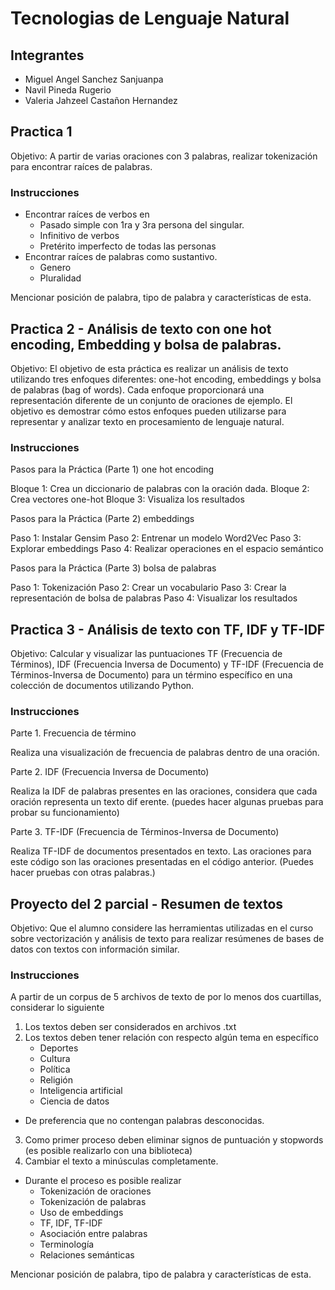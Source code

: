 # Tecnologias de Lenguaje Natural
## Integrantes
* Miguel Angel Sanchez Sanjuanpa
* Navil Pineda Rugerio
* Valeria Jahzeel Castañon Hernandez

## Practica 1
Objetivo: A partir de varias oraciones con 3 palabras, realizar tokenización para encontrar raíces de palabras.
### Instrucciones
* Encontrar raíces de verbos en
  * Pasado simple con 1ra y 3ra persona del singular.
  * Infinitivo de verbos
  *  Pretérito imperfecto de todas las personas
* Encontrar raíces de palabras como sustantivo.
  *  Genero
  *  Pluralidad
  
Mencionar posición de palabra, tipo de palabra y características de esta.

## Practica 2 - Análisis de texto con one hot encoding, Embedding y bolsa de palabras.
Objetivo: El objetivo de esta práctica es realizar un análisis de texto
utilizando tres enfoques diferentes: one-hot encoding, embeddings y bolsa de
palabras (bag of words). Cada enfoque proporcionará una representación diferente
de un conjunto de oraciones de ejemplo. El objetivo es demostrar cómo estos
enfoques pueden utilizarse para representar y analizar texto en procesamiento de
lenguaje natural.
### Instrucciones
Pasos para la Práctica (Parte 1) one hot encoding

Bloque 1: Crea un diccionario de palabras con la oración dada.
Bloque 2: Crea vectores one-hot
Bloque 3: Visualiza los resultados

Pasos para la Práctica (Parte 2) embeddings

Paso 1: Instalar Gensim
Paso 2: Entrenar un modelo Word2Vec
Paso 3: Explorar embeddings
Paso 4: Realizar operaciones en el espacio semántico

Pasos para la Práctica (Parte 3) bolsa de palabras 

Paso 1: Tokenización
Paso 2: Crear un vocabulario
Paso 3: Crear la representación de bolsa de palabras
Paso 4: Visualizar los resultados

## Practica 3 - Análisis de texto con TF, IDF y TF-IDF
Objetivo: Calcular y visualizar las puntuaciones TF (Frecuencia de
Términos), IDF (Frecuencia Inversa de Documento) y TF-IDF (Frecuencia de
Términos-Inversa de Documento) para un término específico en una colección de
documentos utilizando Python.
### Instrucciones
Parte 1. Frecuencia de término 

Realiza una visualización de frecuencia de palabras dentro de una oración.

Parte 2. IDF (Frecuencia Inversa de Documento) 

Realiza la IDF de palabras presentes en las oraciones, considera que cada oración
representa un texto dif
erente. (puedes hacer algunas pruebas para probar su
funcionamiento)

Parte 3. TF-IDF (Frecuencia de Términos-Inversa de Documento) 

Realiza TF-IDF de documentos presentados en texto. Las oraciones para este código son
las oraciones presentadas en el código anterior. (Puedes hacer pruebas con otras
palabras.)

## Proyecto del 2 parcial - Resumen de textos
Objetivo: Que el alumno considere las herramientas utilizadas en el
curso sobre vectorización y análisis de texto para realizar resúmenes de bases de
datos con textos con información similar.
### Instrucciones
A partir de un corpus de 5 archivos de texto de por lo menos dos cuartillas,
considerar lo siguiente
1. Los textos deben ser considerados en archivos .txt
2. Los textos deben tener relación con respecto algún tema en específico
    * Deportes
    * Cultura
    * Política
    * Religión
    * Inteligencia artificial
    * Ciencia de datos
* De preferencia que no contengan palabras desconocidas.
3. Como primer proceso deben eliminar signos de puntuación y stopwords (es
posible realizarlo con una biblioteca)
4. Cambiar el texto a minúsculas completamente.
* Durante el proceso es posible realizar
  * Tokenización de oraciones
  * Tokenización de palabras
  * Uso de embeddings
  * TF, IDF, TF-IDF
  * Asociación entre palabras
  * Terminología
  * Relaciones semánticas
  
Mencionar posición de palabra, tipo de palabra y características de esta.
